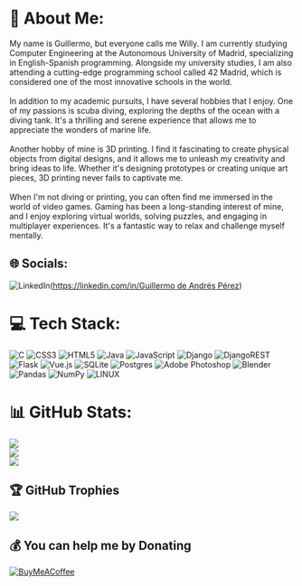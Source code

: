 # 💫 About Me:
My name is Guillermo, but everyone calls me Willy. I am currently studying Computer Engineering at the Autonomous University of Madrid, specializing in English-Spanish programming. Alongside my university studies, I am also attending a cutting-edge programming school called 42 Madrid, which is considered one of the most innovative schools in the world.<br><br>In addition to my academic pursuits, I have several hobbies that I enjoy. One of my passions is scuba diving, exploring the depths of the ocean with a diving tank. It's a thrilling and serene experience that allows me to appreciate the wonders of marine life.<br><br>Another hobby of mine is 3D printing. I find it fascinating to create physical objects from digital designs, and it allows me to unleash my creativity and bring ideas to life. Whether it's designing prototypes or creating unique art pieces, 3D printing never fails to captivate me.<br><br>When I'm not diving or printing, you can often find me immersed in the world of video games. Gaming has been a long-standing interest of mine, and I enjoy exploring virtual worlds, solving puzzles, and engaging in multiplayer experiences. It's a fantastic way to relax and challenge myself mentally.


## 🌐 Socials:
![LinkedIn](https://img.shields.io/badge/LinkedIn-%230077B5.svg?logo=linkedin&logoColor=white)([https://linkedin.com/in/Guillermo de Andrés Pérez](https://www.linkedin.com/in/guillermo-de-andrés-pérez-137339226/)) 

# 💻 Tech Stack:
![C](https://img.shields.io/badge/c-%2300599C.svg?style=flat&logo=c&logoColor=white) ![CSS3](https://img.shields.io/badge/css3-%231572B6.svg?style=flat&logo=css3&logoColor=white) ![HTML5](https://img.shields.io/badge/html5-%23E34F26.svg?style=flat&logo=html5&logoColor=white) ![Java](https://img.shields.io/badge/java-%23ED8B00.svg?style=flat&logo=java&logoColor=white) ![JavaScript](https://img.shields.io/badge/javascript-%23323330.svg?style=flat&logo=javascript&logoColor=%23F7DF1E) ![Django](https://img.shields.io/badge/django-%23092E20.svg?style=flat&logo=django&logoColor=white) ![DjangoREST](https://img.shields.io/badge/DJANGO-REST-ff1709?style=flat&logo=django&logoColor=white&color=ff1709&labelColor=gray) ![Flask](https://img.shields.io/badge/flask-%23000.svg?style=flat&logo=flask&logoColor=white) ![Vue.js](https://img.shields.io/badge/vuejs-%2335495e.svg?style=flat&logo=vuedotjs&logoColor=%234FC08D) ![SQLite](https://img.shields.io/badge/sqlite-%2307405e.svg?style=flat&logo=sqlite&logoColor=white) ![Postgres](https://img.shields.io/badge/postgres-%23316192.svg?style=flat&logo=postgresql&logoColor=white) ![Adobe Photoshop](https://img.shields.io/badge/adobephotoshop-%2331A8FF.svg?style=flat&logo=adobephotoshop&logoColor=white) ![Blender](https://img.shields.io/badge/blender-%23F5792A.svg?style=flat&logo=blender&logoColor=white) ![Pandas](https://img.shields.io/badge/pandas-%23150458.svg?style=flat&logo=pandas&logoColor=white) ![NumPy](https://img.shields.io/badge/numpy-%23013243.svg?style=flat&logo=numpy&logoColor=white) ![LINUX](https://img.shields.io/badge/Linux-FCC624?style=flat&logo=linux&logoColor=black)
# 📊 GitHub Stats:
![](https://github-readme-stats.vercel.app/api?username=Willygap1572&theme=nightowl&hide_border=false&include_all_commits=true&count_private=false)<br/>
![](https://github-readme-streak-stats.herokuapp.com/?user=Willygap1572&theme=nightowl&hide_border=false)<br/>
![](https://github-readme-stats.vercel.app/api/top-langs/?username=Willygap1572&theme=nightowl&hide_border=false&include_all_commits=true&count_private=false&layout=compact)

## 🏆 GitHub Trophies
![](https://github-profile-trophy.vercel.app/?username=Willygap1572&theme=radical&no-frame=true&no-bg=false&margin-w=4)

  ## 💰 You can help me by Donating
  [![BuyMeACoffee](https://img.shields.io/badge/Buy%20Me%20a%20Coffee-ffdd00?style=for-the-badge&logo=buy-me-a-coffee&logoColor=black)](https://buymeacoffee.com/Willygap1572) 

  
<!-- Proudly created with GPRM ( https://gprm.itsvg.in ) -->
